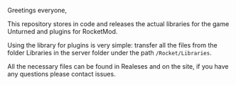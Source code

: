 Greetings everyone,<br>

This repository stores in code and releases the actual libraries for the game Unturned and plugins for RocketMod.<br>

Using the library for plugins is very simple: transfer all the files from the folder Libraries in the server folder under the path `/Rocket/Libraries`.<br>

All the necessary files can be found in Realeses and on the site, if you have any questions please contact issues.
